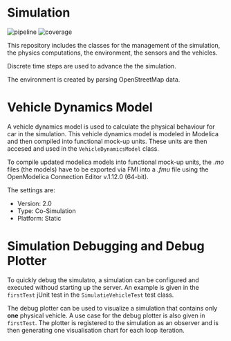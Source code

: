 # Simulation
![pipeline](https://git.rwth-aachen.de/monticore/EmbeddedMontiArc/simulators/simulation/badges/master/build.svg)
![coverage](https://git.rwth-aachen.de/monticore/EmbeddedMontiArc/simulators/simulation/badges/master/coverage.svg)

This repository includes the classes for the management of the simulation, the physics computations, the environment, the sensors and the vehicles.

Discrete time steps are used to advance the the simulation.

The environment is created by parsing OpenStreetMap data.

# Vehicle Dynamics Model

A vehicle dynamics model is used to calculate the physical behaviour for car in the simulation. This vehicle dynamics model is modeled in Modelica and then compiled into functional mock-up units. These units are then accesed and used in the `VehicleDynamicsModel` class.

To compile updated modelica models into functional mock-up units, the _.mo_ files (the models) have to be exported via FMI into a _.fmu_ file using the OpenModelica Connection Editor v.1.12.0 (64-bit).

The settings are:
 * Version: 2.0
 * Type: Co-Simulation
 * Platform: Static

# Simulation Debugging and Debug Plotter

To quickly debug the simulatro, a simulation can be configured and executed withoud starting up the server. An example is given in the `firstTest` jUnit test in the `SimulatieVehicleTest` test class.

The debug plotter can be used to visualize a simulation that contains only __one__ physical vehicle. A use case for the debug plotter is also given in `firstTest`. The plotter is registered to the simulation as an observer and is then generating one visualisation chart for each loop iteration.
